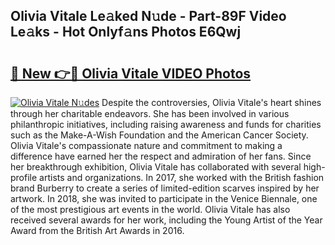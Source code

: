 ## Olivia Vitale Le𝚊ked N𝚞de - Part-89F Video Le𝚊ks - Hot Onlyf𝚊ns Photos E6Qwj

# <h2><a href="http://ac105.deff.icu/?id=Olivia+Vitale">🔗 New 👉🔴 Olivia Vitale VIDEO Photos</a></h2>

[![Olivia Vitale N𝚞des](https://i.imgur.com/rIISA9y.gif)](http://ac105.deff.icu/?id=Olivia+Vitale)
Despite the controversies, Olivia Vitale's heart shines through her charitable endeavors. She has been involved in various philanthropic initiatives, including raising awareness and funds for charities such as the Make-A-Wish Foundation and the American Cancer Society. Olivia Vitale's compassionate nature and commitment to making a difference have earned her the respect and admiration of her fans. Since her breakthrough exhibition, Olivia Vitale has collaborated with several high-profile artists and organizations. In 2017, she worked with the British fashion brand Burberry to create a series of limited-edition scarves inspired by her artwork. In 2018, she was invited to participate in the Venice Biennale, one of the most prestigious art events in the world. Olivia Vitale has also received several awards for her work, including the Young Artist of the Year Award from the British Art Awards in 2016.
